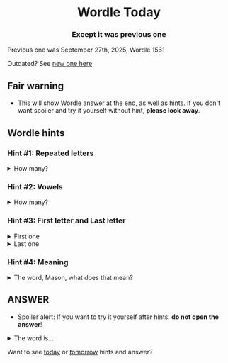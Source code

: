 <h1 align="center">
Wordle Today
</h1>

<h3 align="center">
Except it was previous one
</h3>

Previous one was September 27th, 2025, Wordle 1561

Outdated? See [new one here](README.md)

## Fair warning
- This will show Wordle answer at the end, as well as hints. If you don't want spoiler and try it yourself without hint, **please look away**.

## Wordle hints

### Hint #1: Repeated letters
<details>
  <summary>How many?</summary>
  Zero repeated letters.
</details>

### Hint #2: Vowels
<details>
  <summary>How many?</summary>
  There are 1 vowels. 
</details>

### Hint #3: First letter and Last letter
<details>
  <summary>First one</summary>
  Begins with the letter "F"
</details>
<details>
  <summary>Last one</summary>
  Ends with the letter "Z"
</details>

### Hint #4: Meaning
<details>
  <summary>The word, Mason, what does that mean?</summary>
  The state of being defective.
</details>

## ANSWER
- Spoiler alert: If you want to try it yourself after hints, **do not open the answer**!

<details>
  <summary>The word is...</summary>
  FRITZ
</details>

Want to see [today](README.md) or [tomorrow](TOMORROW.md) hints and answer?